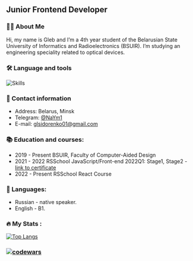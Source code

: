 ## Junior Frontend Developer

### :woman_technologist: About Me

Hi, my name is Gleb and I’m a 4th year student of the Belarusian State University of Informatics and Radioelectronics (BSUIR). 
I’m studying an engineering speciality related to optical devices.

### :hammer_and_wrench: Language and tools
![Skills](https://skillicons.dev/icons?i=html,css,sass,js,ts,react,github,vscode&theme=dark&perline=10)

### 💬 Contact information
- Address: Belarus, Minsk
- Telegram: [@NaYm1](https://t.me/NaYm1) 
- E-mail: glsidorenko01@gmail.com

### 📚 Education and courses:
- 2019 - Present BSUIR, Faculty of Computer-Aided Design
- 2021 - 2022 RSSchool JavaScript/Front-end 2022Q1: Stage1, Stage2 - [link to certificate](https://app.rs.school/certificate/fxwhp93a)
- 2022 - Present RSSchool React Course

### 🤝 Languages:
- Russian - native speaker.
- English - B1.

### :fire: My Stats :
[![Top Langs](https://github-readme-stats.vercel.app/api/top-langs/?username=glsidorenko&layout=compact&theme=vision-friendly-dark)](https://github.com/anuraghazra/github-readme-stats)
### [![codewars](https://www.codewars.com/users/glsidorenko/badges/large)](https://www.codewars.com/users/glsidorenko)
